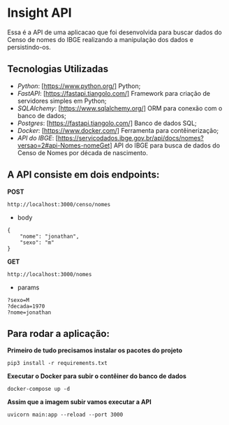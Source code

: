# Insight API

Essa é a API de uma aplicacao que foi desenvolvida para buscar dados do Censo de nomes do IBGE realizando a manipulação dos dados e persistindo-os.

## Tecnologias Utilizadas

- *Python*: [https://www.python.org/] Python;
- *FastAPI*: [https://fastapi.tiangolo.com/] Framework para criação de servidores simples em Python;
- *SQLAlchemy*: [https://www.sqlalchemy.org/] ORM para conexão com o banco de dados;
- *Postgres*: [https://fastapi.tiangolo.com/] Banco de dados SQL;
- *Docker*: [https://www.docker.com/] Ferramenta para contêinerização;
- *API do IBGE*: [https://servicodados.ibge.gov.br/api/docs/nomes?versao=2#api-Nomes-nomeGet] API do IBGE para busca de dados do Censo de Nomes por década de nascimento.

## A API consiste em dois endpoints:

**POST**
```
http://localhost:3000/censo/nomes
```
- body
```
{
    "nome": "jonathan",
    "sexo": "m"
}
```

**GET**
```
http://localhost:3000/nomes
```
- params
```
?sexo=M
?decada=1970
?nome=jonathan
```

## Para rodar a aplicação:

**Primeiro de tudo precisamos instalar os pacotes do projeto**
```
pip3 install -r requirements.txt
```

**Executar o Docker para subir o contêiner do banco de dados**
```
docker-compose up -d
```

**Assim que a imagem subir vamos executar a API**
```
uvicorn main:app --reload --port 3000
```
